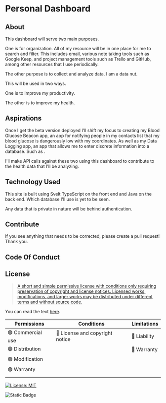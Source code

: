 # Personal Dashboard

## About

<!-- TODO: Come back to this section to refine the wording. -->

<!-- TODO: Create an Issue to make this section look more attractive aesthetically. -->

This dashboard will serve two main purposes.

One is for organization. All of my resource will be in one place for me to search and filter.
This includes email, various note taking tools such as Google Keep, and project management tools such as Trello and GitHub, among other resources that I use periodically.

The other purpose is to collect and analyze data. I am a data nut.

This will be used in two ways.

One is to improve my productivity.

<!-- TODO: Elaborate on this more. -->
<!-- For which I'll collect data on when I get to sleep, how long I have slept, if I am eating 3 complee meals a day, am I taking necessary leisure time to decompress at the end of the day, etc. -->

The other is to improve my health.

<!-- TODO: Elaborate on this more. -->
<!-- For which I'll collect data and analyze it to see if I can bring my A1C down. This data will include when I work out. For how long. Sleep patterns, etc. -->
<!-- A website for displaying and searching daily data; such as blood glucose numbers and upcoming events.
It will be used to help manage my diabetes better and my time better. -->

<!-- ### Notable Features

TODO: After I am more organized and/or before the Deploy Minimum Viable Product of Website milestone is completed , come back to this section to add notable features.

TODO: Create an Issue to make this section look more attractive aesthetically.

Notable features of this site are: -->

## Aspirations

<!-- TODO: After I am more organized and/or before the Deploy Minimum Viable Product of Website milestone is completed , come back to this section to add notable features.

TODO: Create an Issue to make this section look more attractive aesthetically. -->

Once I get the beta version deployed I'll shift my focus to creating my Blood Glucose Beacon app, an app for notifying people in my contacts list that my blood glucose is dangerously low with my coordinates. As well as my Data Logging app, an app that allows me to enter discrete information into a database. Such as <!-- TODO: find examples to add here. -->.

I'll make API calls against these two using this dashboard to contribute to the health data that I'll be analyzing.

<!-- To assist with my health, it will pull data in from a few apps that I use to manage my diabetes. Such as NightScout, my [Data Logging App](https://github.com/JamieBort/Data-Logging-App), Strava, a sleep app, and WGER a weightlifting app. -->

## Technology Used

This site is built using Svelt TypeScript on the front end and Java on the back end. Which database I'll use is yet to be seen.

Any data that is private in nature will be behind authentication.

## Contribute

<!-- TODO: After I am more organized and/or before the Deploy Minimum Viable Product of Website milestone is completed , come back to this section to add notable features.

TODO: Create an Issue to make this section look more attractive aesthetically. -->

If you see anything that needs to be corrected, please create a pull request! Thank you.

## Code Of Conduct

<!-- TODO: Add a reference to the CoC file. -->

## License

> [A short and simple permissive license with conditions only requiring preservation of copyright and license notices. Licensed works, modifications, and larger works may be distributed under different terms and without source code.](https://choosealicense.com/licenses/mit/)

You can read the text [here](./LICENSE.txt).

| Permissions       | Conditions                      | Limitations  |
| ----------------- | ------------------------------- | ------------ |
| 🟢 Commercial use | 🔵 License and copyright notice | 🔴 Liability |
| 🟢 Distribution   |                                 | 🔴 Warranty  |
| 🟢 Modification   |                                 |              |
| 🟢 Warranty       |                                 |              |
|                   |                                 |              |

[![License: MIT](https://img.shields.io/badge/License-MIT-yellow.svg)](https://opensource.org/licenses/MIT)

![Static Badge](https://img.shields.io/badge/Last_Updated-2024_Feb_19-gold)
